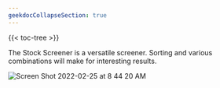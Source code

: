 ```yaml
---
geekdocCollapseSection: true
---
```


{{< toc-tree >}}

The Stock Screener is a versatile screener. Sorting and various combinations will make for interesting results.

![Screen Shot 2022-02-25 at 8 44 20 AM](https://user-images.githubusercontent.com/85772166/155753648-a18314df-c0fa-41f3-8f29-18b60cadd0f1.png)
